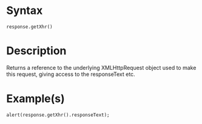 # Syntax #
```
response.getXhr()
```

# Description #

Returns a reference to the underlying XMLHttpRequest object used to make this request, giving access to the responseText etc.

# Example(s) #

```
alert(response.getXhr().responseText);
```
